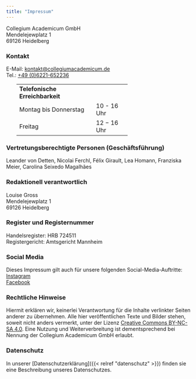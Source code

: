 ```yaml
---
title: "Impressum"
---
```


Collegium Academicum GmbH \
Mendelejewplatz 1 \
69126 Heidelberg

### Kontakt
E-Mail: <a href="mailto:kontakt@collegiumacademicum.de">kontakt@collegiumacademicum.de</a> <br>
Tel.: <a href="tel:+4906221652236">+49 (0)6221-652236</a>
<div style="width:60%; margin-left:5.5%; margin-bottom:0px; margin-top:0px">
  <!--<div class="column" style="text-align:left; padding-top:0px; padding-bottom:0px">-->

  <table>
  <tr>
    <td><b>Telefonische Erreichbarkeit</b></td>
    <td></td>
  </tr>
  <tr>
    <td>Montag bis Donnerstag</td>
    <td>10 - 16 Uhr</td>
  </tr>
  <tr>
    <td>Freitag</td>
    <td>12 − 16 Uhr</td>
  </tr>
  </table>
</div>

### Vertretungsberechtigte Personen (Geschäftsführung)
Leander von Detten, Nicolai Ferchl, Félix Girault, Lea Homann, Franziska Meier, Carolina Seixedo Magalhães

### Redaktionell verantwortlich
Louise Gross \
Mendelejewplatz 1 \
69126 Heidelberg

### Register und Registernummer
Handelsregister: HRB 724511 \
Registergericht: Amtsgericht Mannheim

### Social Media
Dieses Impressum gilt auch für unsere folgenden Social-Media-Auftritte: \
[Instagram](https://www.instagram.com/collegiumacademicum/) \
[Facebook](https://www.facebook.com/CollegiumAcademicum/)

### Rechtliche Hinweise
Hiermit erklären wir, keinerlei Verantwortung für die Inhalte verlinkter Seiten anderer zu übernehmen. Alle hier veröffentlichen Texte und Bilder stehen, soweit nicht anders vermerkt, unter der Lizenz [Creative Commons BY-NC-SA 4.0](http://creativecommons.org/licenses/by-nc-sa/4.0/). Eine Nutzung und Weiterverbreitung ist dementsprechend bei Nennung der Collegium Academicum GmbH erlaubt.

### Datenschutz
In unserer [Datenschutzerklärung]({{< relref "datenschutz" >}}) finden sie eine Beschreibung unseres Datenschutzes.
